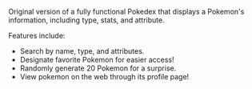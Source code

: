 
Original version of a fully functional Pokedex that displays a Pokemon's information, including type, stats, and attribute.

Features include:
- Search by name, type, and attributes.
- Designate favorite Pokemon for easier access!
- Randomly generate 20 Pokemon for a surprise.
- View pokemon on the web through its profile page!

